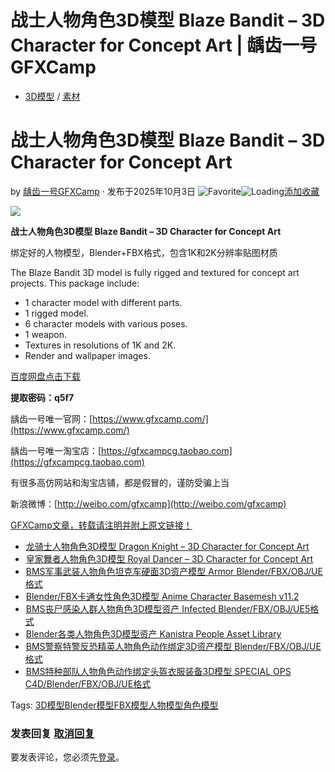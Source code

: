 # 战士人物角色3D模型 Blaze Bandit – 3D Character for Concept Art | 龋齿一号GFXCamp

-   [3D模型](https://www.gfxcamp.com/category/footage/3d-model/) / [素材](https://www.gfxcamp.com/category/footage/)

# 战士人物角色3D模型 Blaze Bandit – 3D Character for Concept Art

by [龋齿一号GFXCamp](https://www.gfxcamp.com/author/gfxcamp/ "文章作者 龋齿一号GFXCamp") · 发布于2025年10月3日 ![Favorite](https://www.gfxcamp.com/wp-content/plugins/wp-favorite-posts/img/star.png "Favorite")![Loading](https://www.gfxcamp.com/wp-content/plugins/wp-favorite-posts/img/loading.gif "Loading")[添加收藏](?wpfpaction=add&postid=129873 "添加收藏")

![](https://www.gfxcamp.com/wp-content/uploads/2025/10/Blaze-Bandit-3D-Character-for-Concept-Art.jpg)

**战士人物角色3D模型 Blaze Bandit – 3D Character for Concept Art**

绑定好的人物模型，Blender+FBX格式，包含1K和2K分辨率贴图材质

The Blaze Bandit 3D model is fully rigged and textured for concept art projects. This package include:

-   1 character model with different parts.
-   1 rigged model.
-   6 character models with various poses.
-   1 weapon.
-   Textures in resolutions of 1K and 2K.
-   Render and wallpaper images.

[百度网盘点击下载](https://pan.baidu.com/s/1o-sRgMWQPajOzIVQidxDHA?pwd=q5f7)

**提取密码：q5f7**

龋齿一号唯一官网：[https://www.gfxcamp.com/](https://www.gfxcamp.com/)

龋齿一号唯一淘宝店：[https://gfxcampcg.taobao.com](https://gfxcampcg.taobao.com)

有很多高仿网站和淘宝店铺，都是假冒的，谨防受骗上当

新浪微博：[http://weibo.com/gfxcamp](http://weibo.com/gfxcamp)

[GFXCamp文章，转载请注明并附上原文链接！](https://www.gfxcamp.com)

-   [![龙骑士人物角色3D模型 Dragon Knight – 3D Character for Concept Art](data:image/gif;base64,R0lGODlhAQABAIAAAAAAAP///yH5BAEAAAAALAAAAAABAAEAAAIBRAA7)](https://www.gfxcamp.com/dragon-knight/)[龙骑士人物角色3D模型 Dragon Knight – 3D Character for Concept Art](https://www.gfxcamp.com/dragon-knight/)
-   [![皇家舞者人物角色3D模型 Royal Dancer – 3D Character for Concept Art](data:image/gif;base64,R0lGODlhAQABAIAAAAAAAP///yH5BAEAAAAALAAAAAABAAEAAAIBRAA7)](https://www.gfxcamp.com/royal-dancer/)[皇家舞者人物角色3D模型 Royal Dancer – 3D Character for Concept Art](https://www.gfxcamp.com/royal-dancer/)
-   [![BMS军事武装人物角色坦克车硬面3D资产模型 Armor Blender/FBX/OBJ/UE格式](data:image/gif;base64,R0lGODlhAQABAIAAAAAAAP///yH5BAEAAAAALAAAAAABAAEAAAIBRAA7)](https://www.gfxcamp.com/bms-armor/)[BMS军事武装人物角色坦克车硬面3D资产模型 Armor Blender/FBX/OBJ/UE格式](https://www.gfxcamp.com/bms-armor/)
-   [![Blender/FBX卡通女性角色3D模型 Anime Character Basemesh v11.2](data:image/gif;base64,R0lGODlhAQABAIAAAAAAAP///yH5BAEAAAAALAAAAAABAAEAAAIBRAA7)](https://www.gfxcamp.com/anime-character-basemesh/)[Blender/FBX卡通女性角色3D模型 Anime Character Basemesh v11.2](https://www.gfxcamp.com/anime-character-basemesh/)
-   [![BMS丧尸感染人群人物角色3D模型资产 Infected Blender/FBX/OBJ/UE5格式](data:image/gif;base64,R0lGODlhAQABAIAAAAAAAP///yH5BAEAAAAALAAAAAABAAEAAAIBRAA7)](https://www.gfxcamp.com/bms-infected/)[BMS丧尸感染人群人物角色3D模型资产 Infected Blender/FBX/OBJ/UE5格式](https://www.gfxcamp.com/bms-infected/)
-   [![Blender各类人物角色3D模型资产 Kanistra People Asset Library](data:image/gif;base64,R0lGODlhAQABAIAAAAAAAP///yH5BAEAAAAALAAAAAABAAEAAAIBRAA7)](https://www.gfxcamp.com/kanistra-people-asset-library/)[Blender各类人物角色3D模型资产 Kanistra People Asset Library](https://www.gfxcamp.com/kanistra-people-asset-library/)
-   [![BMS警察特警反恐精英人物角色动作绑定3D资产模型 Blender/FBX/OBJ/UE格式](data:image/gif;base64,R0lGODlhAQABAIAAAAAAAP///yH5BAEAAAAALAAAAAABAAEAAAIBRAA7)](https://www.gfxcamp.com/bms-swat/)[BMS警察特警反恐精英人物角色动作绑定3D资产模型 Blender/FBX/OBJ/UE格式](https://www.gfxcamp.com/bms-swat/)
-   [![BMS特种部队人物角色动作绑定头盔衣服装备3D模型 SPECIAL OPS C4D/Blender/FBX/OBJ/UE格式](data:image/gif;base64,R0lGODlhAQABAIAAAAAAAP///yH5BAEAAAAALAAAAAABAAEAAAIBRAA7)](https://www.gfxcamp.com/special-ops/)[BMS特种部队人物角色动作绑定头盔衣服装备3D模型 SPECIAL OPS C4D/Blender/FBX/OBJ/UE格式](https://www.gfxcamp.com/special-ops/)

[](javascript:void\(0\); "微博")[](javascript:void\(0\); "微信")[](javascript:void\(0\); "QQ")[](javascript:void\(0\); "QQ空间")

Tags: [3D模型](https://www.gfxcamp.com/tag/3d%e6%a8%a1%e5%9e%8b/)[Blender模型](https://www.gfxcamp.com/tag/blender%e6%a8%a1%e5%9e%8b/)[FBX模型](https://www.gfxcamp.com/tag/fbx%e6%a8%a1%e5%9e%8b/)[人物模型](https://www.gfxcamp.com/tag/%e4%ba%ba%e7%89%a9%e6%a8%a1%e5%9e%8b/)[角色模型](https://www.gfxcamp.com/tag/%e8%a7%92%e8%89%b2%e6%a8%a1%e5%9e%8b/)

### 发表回复 [取消回复](/blaze-bandit/#respond)

要发表评论，您必须先[登录](https://www.gfxcamp.com/wp-login.php?redirect_to=https%3A%2F%2Fwww.gfxcamp.com%2Fblaze-bandit%2F)。